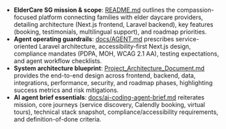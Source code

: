 - **ElderCare SG mission & scope**: [README.md](cci:7://file:///Home1/project/web-platform/README.md:0:0-0:0) outlines the compassion-focused platform connecting families with elder daycare providers, detailing architecture (Next.js frontend, Laravel backend), key features (booking, testimonials, multilingual support), and roadmap priorities.
- **Agent operating guardrails**: [docs/AGENT.md](cci:7://file:///Home1/project/web-platform/docs/AGENT.md:0:0-0:0) prescribes service-oriented Laravel architecture, accessibility-first Next.js design, compliance mandates (PDPA, MOH, WCAG 2.1 AA), testing expectations, and agent workflow checklists.
- **System architecture blueprint**: [Project_Architecture_Document.md](cci:7://file:///Home1/project/web-platform/Project_Architecture_Document.md:0:0-0:0) provides the end-to-end design across frontend, backend, data, integrations, performance, security, and roadmap phases, highlighting success metrics and risk mitigations.
- **AI agent brief essentials**: [docs/ai-coding-agent-brief.md](cci:7://file:///Home1/project/web-platform/docs/ai-coding-agent-brief.md:0:0-0:0) reiterates mission, core journeys (service discovery, Calendly booking, virtual tours), technical stack snapshot, compliance/accessibility requirements, and definition-of-done criteria.

